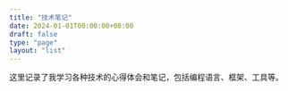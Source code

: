 ```yaml
---
title: "技术笔记"
date: 2024-01-01T00:00:00+08:00
draft: false
type: "page"
layout: "list"
---
```


这里记录了我学习各种技术的心得体会和笔记，包括编程语言、框架、工具等。
